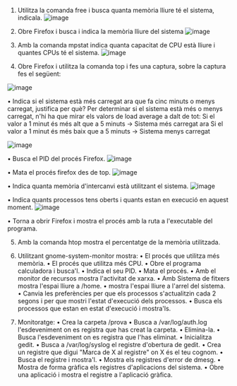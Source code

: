 1. Utilitza la comanda free i busca quanta memòria lliure té el sistema, indicala.
![image](https://github.com/user-attachments/assets/59646d45-901f-475e-9d2d-cc9391fa0777)

2. Obre Firefox i busca i indica la memòria lliure del sistema
![image](https://github.com/user-attachments/assets/a59b6d48-6080-49d6-9678-7efacc4c1e9d)

3. Amb la comanda mpstat indica quanta capacitat de CPU està lliure i
quantes CPUs té el sistema.
![image](https://github.com/user-attachments/assets/e7122088-daa3-456e-87fb-03dcd515b2fa)

4. Obre Firefox i utilitza la comanda top i fes una captura, sobre la captura fes
el següent:

![image](https://github.com/user-attachments/assets/2cba6ce6-aebc-4484-98d4-909874200db1)

• Indica si el sistema està més carregat ara que fa cinc minuts o menys
carregat, justifica per què?
Per determinar si el sistema està més o menys carregat, n'hi ha que mirar els valors de load average a dalt de tot:
Si el valor a 1 minut és més alt que a 5 minuts → Sistema més carregat ara
Si el valor a 1 minut és més baix que a 5 minuts → Sistema menys carregat

![image](https://github.com/user-attachments/assets/53ca96ff-83e1-4b03-953b-cd4367123010)

• Busca el PID del procés Firefox.
![image](https://github.com/user-attachments/assets/f8101c2e-00e8-43d4-9d0c-c285525f76f2)

• Mata el procés firefox des de top.
![image](https://github.com/user-attachments/assets/044d97b1-a5de-475e-b206-19e9ce2a3e76)

• Indica quanta memòria d'intercanvi està utilitzant el sistema.
![image](https://github.com/user-attachments/assets/72109215-bbe5-4f57-a2c6-acb6a8aeeeb9)

• Indica quants processos tens oberts i quants estan en execució en
aquest moment.
![image](https://github.com/user-attachments/assets/c4eadaf9-7c97-47bd-83e9-cd2356454b8a)

• Torna a obrir Firefox i mostra el procés amb la ruta a l'executable del
programa.


5. Amb la comanda htop mostra el percentatge de la memòria utilitzada.

6. Utilitzant gnome-system-monitor mostra:
• El procés que utilitza més memòria.
• El procés que utilitza més CPU.
• Obre el programa calculadora i busca'l.
• Indica el seu PID.
• Mata el procés.
• Amb el monitor de recursos mostra l'activitat de xarxa.
• Amb Sistema de fitxers mostra l'espai lliure a /home.
• mostra l'espai lliure a l'arrel del sistema.
• Canvia les preferències per que els processos s'actualitzin cada 2
segons i per que mostri l'estat d'execució dels processos.
• Busca els processos que estan en estat d'execució i mostra'ls.

7. Monitoratge:
• Crea la carpeta /prova
• Busca a /var/log/auth.log l'esdeveniment on es registra que has creat la
carpeta.
• Elimina-la.
• Busca l'esdeveniment on es registra que l'has eliminat.
• Inicialitza gedit.
• Busca a /var/log/syslog el registre d'obertura de gedit.
• Crea un registre que digui "Marca de X al registre" on X és el teu cognom.
• Busca el registre i mostra'l.
• Mostra els registres d'error de dmesg.
• Mostra de forma gràfica els registres d'aplicacions del sistema.
• Obre una aplicació i mostra el registre a l'aplicació gràfica.
